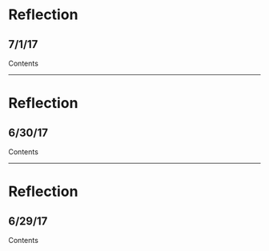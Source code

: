 # Reflection
## 7/1/17
Contents

---

# Reflection
## 6/30/17
Contents

---

# Reflection
## 6/29/17
Contents

